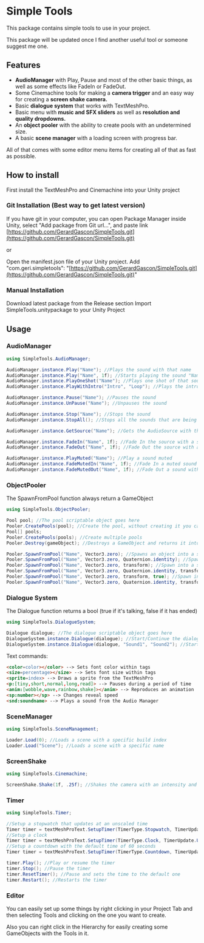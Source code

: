 # Simple Tools

This package contains simple tools to use in your project.

This package will be updated once I find another useful tool or someone suggest me one.

## Features

- **AudioManager** with Play, Pause and most of the other basic things, as well as some effects like FadeIn or FadeOut.
- Some Cinemachine tools for making a **camera trigger** and an easy way for creating a **screen shake camera.**
- Basic **dialogue system** that works with TextMeshPro.
- Basic menu with **music and SFX sliders** as well as **resolution and quality dropdowns.**
- An **object pooler** with the ability to create pools with an undetermined size.
- A basic **scene manager** with a loading screen with progress bar.

All of that comes with some editor menu items for creating all of that as fast as possible.

## How to install

First install the TextMeshPro and Cinemachine into your Unity project

### Git Installation (Best way to get latest version)

If you have git in your computer, you can open Package Manager inside Unity, select "Add package from Git url...", and paste link [https://github.com/GerardGascon/SimpleTools.git](https://github.com/GerardGascon/SimpleTools.git)

or

Open the manifest.json file of your Unity project. Add "com.geri.simpletools": "[https://github.com/GerardGascon/SimpleTools.git](https://github.com/GerardGascon/SimpleTools.git)"

### Manual Installation

Download latest package from the Release section Import SimpleTools.unitypackage to your Unity Project

## Usage

### AudioManager

```csharp
using SimpleTools.AudioManager;

AudioManager.instance.Play("Name"); //Plays the sound with that name
AudioManager.instance.Play("Name", 1f); //Starts playing the sound "Name" in 1 second
AudioManager.instance.PlayOneShot("Name"); //Plays one shot of that sound (Useful for repeated sounds)
AudioManager.instance.PlayWithIntro("Intro", "Loop"); //Plays the intro and then the loop

AudioManager.instance.Pause("Name"); //Pauses the sound
AudioManager.instance.UnPause("Name"); //Unpauses the sound

AudioManager.instance.Stop("Name"); //Stops the sound
AudioManager.instance.StopAll(); //Stops all the sounds that are being played

AudioManager.instance.GetSource("Name"); //Gets the AudioSource with that name

AudioManager.instance.FadeIn("Name", 1f); //Fade In the source with a specific duration
AudioManager.instance.FadeOut("Name", 1f); //Fade Out the source with a specific duration

AudioManager.instance.PlayMuted("Name"); //Play a sound muted
AudioManager.instance.FadeMutedIn("Name", 1f); //Fade In a muted sound with a specific duration
AudioManager.instance.FadeMutedOut("Name", 1f); //Fade Out a sound without stopping it
```

### ObjectPooler

The SpawnFromPool function always return a GameObject

```csharp
using SimpleTools.ObjectPooler;

Pool pool; //The pool scriptable object goes here
Pooler.CreatePools(pool); //Create the pool, without creating it you cannot spawn it
Pool[] pools;
Pooler.CreatePools(pools); //Create multiple pools
Pooler.Destroy(gameObject); //Destroys a GameObject and returns it into the pool scene

Pooler.SpawnFromPool("Name", Vector3.zero); //Spawns an object into a specific position
Pooler.SpawnFromPool("Name", Vector3.zero, Quaternion.identity); //Spawn into a specific position and rotation
Pooler.SpawnFromPool("Name", Vector3.zero, transform); //Spawn into a specific position and parent
Pooler.SpawnFromPool("Name", Vector3.zero, Quaternion.identity, transform); //Spawn into a specific position, rotation and parent
Pooler.SpawnFromPool("Name", Vector3.zero, transform, true); //Spawn into a specific position, parent and instantiate in worldSpace or not
Pooler.SpawnFromPool("Name", Vector3.zero, Quaternion.identity, transform, true); //Spawn into a specific position, rotation, parent and instantiate in worldSpace or not
```

### Dialogue System

The Dialogue function returns a bool (true if it's talking, false if it has ended)

```csharp
using SimpleTools.DialogueSystem;

Dialogue dialogue; //The dialogue scriptable object goes here
DialogueSystem.instance.Dialogue(dialogue); //Start/Continue the dialogue
DialogueSystem.instance.Dialogue(dialogue, "Sound1", "Sound2"); //Start/Continue the dialogue with a random set of sounds for the text reveal
```

Text commands:

```html
<color=color></color> --> Sets font color within tags
<size=percentage></size> --> Sets font size within tags
<sprite=index> --> Draws a sprite from the TextMeshPro
<p:[tiny,short,normal,long,read]> --> Pauses during a period of time
<anim:[wobble,wave,rainbow,shake]></anim> --> Reproduces an animation
<sp:number></sp> --> Changes reveal speed
<snd:soundname> --> Plays a sound from the Audio Manager
```

### SceneManager

```csharp
using SimpleTools.SceneManagement;

Loader.Load(0); //Loads a scene with a specific build index
Loader.Load("Scene"); //Loads a scene with a specific name
```

### ScreenShake

```csharp
using SimpleTools.Cinemachine;

ScreenShake.Shake(1f, .25f); //Shakes the camera with an intensity and duration
```

### Timer

```csharp
using SimpleTools.Timer;

//Setup a stopwatch that updates at an unscaled time
Timer timer = textMeshProText.SetupTimer(TimerType.Stopwatch, TimerUpdate.UnscaledTime);
//Setup a clock
Timer timer = textMeshProText.SetupTimer(TimerType.Clock, TimerUpdate.UnscaledTime);
//Setup a countdown with the default time of 60 seconds
Timer timer = textMeshProText.SetupTimer(TimerType.Countdown, TimerUpdate.UnscaledTime, 60f);

timer.Play(); //Play or resume the timer
timer.Stop(); //Pause the timer
timer.ResetTimer(); //Pause and sets the time to the default one
timer.Restart(); //Restarts the timer
```

### Editor

You can easily set up some things by right clicking in your Project Tab and then selecting Tools and clicking on the one you want to create.

Also you can right click in the Hierarchy for easily creating some GameObjects with the Tools in it.
